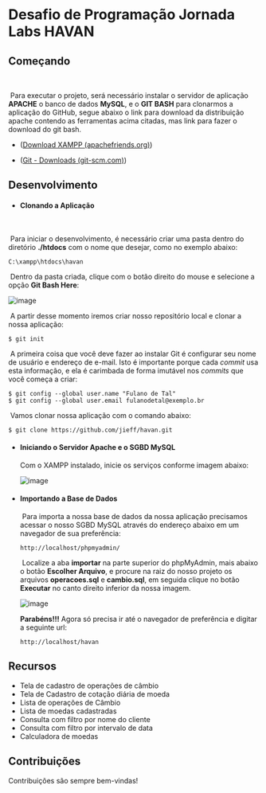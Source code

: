 # Desafio de Programação Jornada Labs HAVAN



## Começando

​	

​	Para executar o projeto, será necessário instalar o servidor de aplicação **APACHE** o banco de dados **MySQL**, e o **GIT BASH** para clonarmos a aplicação do GitHub, segue abaixo o link para download da distribuição apache contendo as ferramentas acima citadas, mas link para fazer o download do git bash.

* ([Download XAMPP (apachefriends.org)](https://www.apachefriends.org/pt_br/download.html)) 

* ([Git - Downloads (git-scm.com)](https://git-scm.com/downloads))

  

## Desenvolvimento



- #### Clonando a Aplicação

​	

​	Para iniciar o desenvolvimento, é necessário  criar uma pasta dentro do diretório **./htdocs**  com o nome que desejar, como no exemplo abaixo:

```
C:\xampp\htdocs\havan 
```

​	Dentro da pasta criada, clique com o botão direito do mouse e selecione a opção **Git Bash Here**:

![image](https://user-images.githubusercontent.com/16438327/118412140-bb4d5f80-b66e-11eb-9f4a-c3007cdaea63.png)


​	A partir desse momento iremos criar nosso repositório local e clonar a nossa aplicação:

```
$ git init 
```

​	A primeira coisa que você deve fazer ao instalar Git é configurar seu nome de usuário e endereço de e-mail. Isto é importante porque cada *commit* usa esta informação, e ela é carimbada de forma imutável nos *commits* que você começa a criar:

```
$ git config --global user.name "Fulano de Tal"
$ git config --global user.email fulanodetal@exemplo.br
```

​	Vamos clonar nossa aplicação com o comando abaixo:

```
$ git clone https://github.com/jieff/havan.git
```



- #### Iniciando o Servidor Apache e o SGBD MySQL

  Com o XAMPP instalado, inicie os serviços conforme imagem abaixo: 

  

  ![image](https://user-images.githubusercontent.com/16438327/118412207-15e6bb80-b66f-11eb-8bef-8c4cca7f5d0e.png)


- #### Importando a Base de Dados

  

  ​	Para importa a nossa base de dados da nossa aplicação precisamos acessar o nosso SGBD MySQL através do endereço abaixo em um navegador de sua preferência:

  ```
  http://localhost/phpmyadmin/
  ```

  ​	Localize a aba **importar** na parte superior do phpMyAdmin, mais abaixo o botão **Escolher Arquivo**, e procure na raiz do nosso projeto os arquivos **operacoes.sql** e **cambio.sql**, em seguida clique no botão **Executar** no canto direito inferior da nossa imagem.  

  ![image](https://user-images.githubusercontent.com/16438327/118412414-28adc000-b670-11eb-8eee-d45002a727ab.png)

  
  **Parabéns!!!** Agora só precisa ir até o navegador de preferência e digitar a seguinte url:

  ```
  http://localhost/havan
  ```

  

## Recursos

* Tela de cadastro de operações de câmbio
* Tela de Cadastro de cotação diária de moeda
* Lista de operações de Câmbio
* Lista de moedas cadastradas
* Consulta com filtro por nome do cliente
* Consulta com filtro por intervalo de data
* Calculadora de moedas

## Contribuições

Contribuições são sempre bem-vindas!










